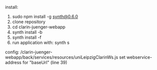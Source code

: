 install:
1) sudo npm install -g synth@0.6.0
2) clone repository
3) cd clarin-juenger-webapp
4) synth install -b
5) synth install -f
6) run application with: synth s

config:
/clarin-juenger-webapp/back/services/resources/uniLeipzigClarinWs.js
set webservice-address for "baseUrl" (line 39)
